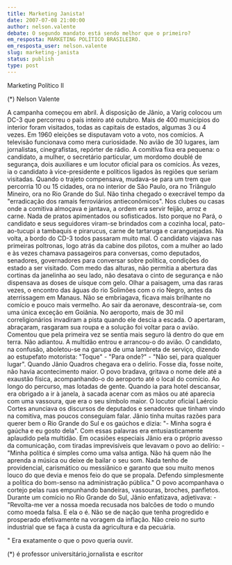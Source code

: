 ```yaml
---
title: Marketing Janista!
date: 2007-07-08 21:00:00
author: nelson.valente
debate: O segundo mandato está sendo melhor que o primeiro?
em_resposta: MARKETING POLÍTICO BRASILEIRO.
em_resposta_user: nelson.valente
slug: marketing-janista
status: publish 
type: post
---
```


Marketing Político II  

 (\*) Nelson Valente  

 A campanha começou em abril. À disposição de Jânio, a Varig colocou um DC-3 que percorreu o país inteiro até outubro. Mais de 400 municípios do interior foram visitados, todas as capitais de estados, algumas 3 ou 4 vezes. Em 1960 eleições se disputavam voto a voto, nos comícios. A televisão funcionava como mera curiosidade. No avião de 30 lugares, iam jornalistas, cinegrafistas, repórter de rádio. A comitiva fixa era pequena: o candidato, a mulher, o secretário particular, um mordomo doublé de segurança, dois auxiliares e um locutor oficial para os comícios. Às vezes, ia o candidato à vice-presidente e políticos ligados às regiões que seriam visitadas. Quando o trajeto compensava, mudava-se para um trem que percorria 10 ou 15 cidades, ora no interior de São Paulo, ora no Triângulo Mineiro, ora no Rio Grande do Sul. Não tinha chegado o execrável tempo da "erradicação dos ramais ferroviários antieconômicos". Nos clubes ou casas onde a comitiva almoçava e jantava, a ordem era servir feijão, arroz e carne. Nada de pratos apimentados ou sofisticados. Isto porque no Pará, o candidato e seus seguidores viram-se brindados com a cozinha local, pato-ao-tucupi a tambaquis e pirarucus, carne de tartaruga e caranguejadas. Na volta, a bordo do CD-3 todos passaram muito mal. O candidato viajava nas primeiras poltronas, logo atrás da cabine dos pilotos, com a mulher ao lado e às vezes chamava passageiros para conversas, como deputados, senadores, governadores para conversar sobre política, condições do estado a ser visitado. Com medo das alturas, não permitia a abertura das cortinas da janelinha ao seu lado, não desatava o cinto de segurança e não dispensava as doses de uísque com gelo. Olhar a paisagem, uma das raras vezes, o encontro das águas do rio Solimões com o rio Negro, antes da aterrissagem em Manaus. Não se embriagava, ficava mais brilhante no comício e pouco mais vermelho. Ao sair da aeronave, descontraía-se, com uma única exceção em Goiânia. No aeroporto, mais de 30 mil correligionários invadiram a pista quando ele descia a escada. O apertaram, abraçaram, rasgaram sua roupa e a solução foi voltar para o avião. Comentou que pela primeira vez se sentia mais seguro lá dentro do que em terra. Não adiantou. A multidão entrou e arrancou-o do avião. O candidato, na confusão, aboletou-se na garupa de uma lambreta de serviço, dizendo ao estupefato motorista: "Toque" - "Para onde?" - "Não sei, para qualquer lugar". Quando Jânio Quadros chegava era o delírio. Fosse dia, fosse noite, não havia acontecimento maior. O povo bradava, gritava o nome dele até a exaustão física, acompanhando-o do aeroporto até o local do comício. Ao longo do percurso, mas lotadas de gente. Quando ia para hotel descansar, era obrigado a ir à janela, à sacada acenar com as mãos ou até aparecia com uma vassoura, que era o seu símbolo maior. O locutor oficial Laércio Cortes anunciava os discursos de deputados e senadores que tinham vindo na comitiva, mas poucos conseguiam falar. Jânio tinha muitas razões para querer bem o Rio Grande do Sul e os gaúchos e dizia: "- Minha sogra é gaúcha e eu gosto dela". Com essas palavras era entusiasticamente aplaudido pela multidão. Em ocasiões especiais Jânio era o próprio avesso da comunicação, com tiradas imprevisíveis que levavam o povo ao delírio: - "Minha política é simples como uma valsa antiga. Não há quem não lhe aprenda a música ou deixe de bailar o seu som. Nada tenho de providencial, carismático ou messiânico e garanto que sou muito menos louco do que devia e menos feio do que se propala. Defendo simplesmente a política do bom-senso na administração pública." O povo acompanhava o cortejo pelas ruas empunhando bandeiras, vassouras, broches, panfletos. Durante um comício no Rio Grande do Sul, Jânio enfatizava, adjetivava: - "Revolta-me ver a nossa moeda recusada nos balcões de todo o mundo como moeda falsa. E ela o é. Não se de nação que tenha progredido e prosperado efetivamente na voragem da inflação. Não creio no surto industrial que se faça à custa da agricultura e da pecuária.  

" Era exatamente o que o povo queria ouvir.  

 (\*) é professor universitário,jornalista e escritor
